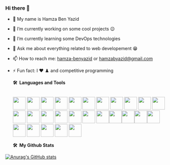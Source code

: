 ### Hi there 👋



- 👋 My name is Hamza Ben Yazid
- 🔭 I’m currently working on some cool projects 😉
- 🌱 I’m currently learning some DevOps technologies

- 💬 Ask me about everything related to web developement 😁
- 📫 How to reach me: [hamza-benyazid](https://www.linkedin.com/in/hamza-benyazid/) or hamzabyazid@gmail.com
- ⚡ Fun fact: I ❤️ ♟️ and competitive programming 


  <summary>
    <b>🛠️&nbsp;&nbsp;Languages&nbsp;and&nbsp;Tools</b>
  </summary>
  <br />
  <p align="left">
    <img src="https://cdn.jsdelivr.net/gh/devicons/devicon/icons/react/react-original.svg" height="40px"/>
    <img src="https://cdn.jsdelivr.net/gh/devicons/devicon/icons/angularjs/angularjs-original.svg" height="40px"/>
    <img src="https://cdn.jsdelivr.net/gh/devicons/devicon/icons/c/c-original.svg" height="40px"/>
    <img src="https://cdn.jsdelivr.net/gh/devicons/devicon/icons/cplusplus/cplusplus-original.svg" height="40px"/>
    <img src="https://cdn.jsdelivr.net/gh/devicons/devicon/icons/spring/spring-original.svg" height="40px"/>
    <img src="https://cdn.jsdelivr.net/gh/devicons/devicon/icons/java/java-original.svg" height="40px"/>
    <img src="https://cdn.jsdelivr.net/gh/devicons/devicon/icons/figma/figma-original.svg" height="40px"/>
    <img src="https://cdn.jsdelivr.net/gh/devicons/devicon/icons/jira/jira-original.svg" height="40px"/>
    <img src="https://cdn.jsdelivr.net/gh/devicons/devicon/icons/trello/trello-plain.svg" height="40px"/>
    <img src="https://cdn.jsdelivr.net/gh/devicons/devicon/icons/linux/linux-original.svg" height="40px"/>
    <img src="https://cdn.jsdelivr.net/gh/devicons/devicon/icons/docker/docker-original.svg" height="40px"/>
    <img src="https://cdn.jsdelivr.net/gh/devicons/devicon/icons/jenkins/jenkins-original.svg" height="40px"/>
    <img src="https://cdn.jsdelivr.net/gh/devicons/devicon/icons/python/python-original.svg" height="40px"/>
    <img src="https://cdn.jsdelivr.net/gh/devicons/devicon/icons/typescript/typescript-original.svg" height="40px"/>
    <img src="https://cdn.jsdelivr.net/gh/devicons/devicon/icons/javascript/javascript-original.svg" height="40px"/>
    <img src="https://cdn.jsdelivr.net/gh/devicons/devicon/icons/postgresql/postgresql-original.svg" height="40px"/>
    <img src="https://cdn.jsdelivr.net/gh/devicons/devicon/icons/django/django-plain.svg" height="40px"/>
    <img src="https://cdn.jsdelivr.net/gh/devicons/devicon/icons/flask/flask-original.svg" height="40px"/><img       src="https://cdn.jsdelivr.net/gh/devicons/devicon/icons/mysql/mysql-original.svg" height="40px"/><img src="https://cdn.jsdelivr.net/gh/devicons/devicon/icons/intellij/intellij-original.svg" height="40px"/><img src="https://cdn.jsdelivr.net/gh/devicons/devicon/icons/vscode/vscode-original.svg" height="40px"/><img src="https://cdn.jsdelivr.net/gh/devicons/devicon/icons/git/git-original.svg" height="40px"/>
    <img src="https://cdn.jsdelivr.net/gh/devicons/devicon/icons/html5/html5-original.svg" height="40px"/>
    <img src="https://cdn.jsdelivr.net/gh/devicons/devicon/icons/css3/css3-original.svg" height="40px"/>
    <img src="https://cdn.jsdelivr.net/gh/devicons/devicon/icons/gradle/gradle-plain.svg" height="40px"/>
    <img src="https://cdn.jsdelivr.net/gh/devicons/devicon/icons/bitbucket/bitbucket-original.svg" height="40px"/>
    <img src="https://cdn.jsdelivr.net/gh/devicons/devicon/icons/kubernetes/kubernetes-plain.svg" height="40px" />
          
          
  </p>
  <summary>
    <b>🛠️&nbsp;&nbsp;My&nbsp;Github&nbsp;Stats</b>
  </summary>
 [![Anurag's GitHub stats](https://github-readme-stats.vercel.app/api?username=HamzaBenyazid)](https://github.com/anuraghazra/github-readme-stats)
